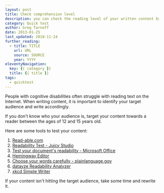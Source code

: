 ```yaml
---
layout: post
title: Check comprehension level
description: you can check the reading level of your written content by using these tools.
category: Quick test
author: Greg Tarnoff
date: 2013-01-25
last_updated: 2018-11-24
further_reading:
  - title: TITLE
    url: URL
    source: SOURCE
    year: YYYY
eleventyNavigation:
  key: {{ category }}
  title: {{ title }}
tags:
  - quicktest
---
```


People with cognitive disabilities often struggle with reading text on the Internet. When writing content, it is important to identify your target audience and write accordingly. 

If you don't know who your audience is, target your content towards a reader between the ages of 12 and 15 years old.

Here are some tools to test your content:

1. [Read-able.com](https://www.webpagefx.com/tools/read-able/)
2. [Readability Test - Juicy Studio](http://juicystudio.com/services/readability.php)
3. [Test your document's readability - Microsoft Office](http://office.microsoft.com/en-us/word-help/test-your-document-s-readability-HP010148506.aspx)
4. [Hemingway Editor](http://www.hemingwayapp.com/)
5. [Choose your words carefully - plainlanguage.gov](https://plainlanguage.gov/guidelines/words/)
6. [datayze Readability Analyzer](https://datayze.com/readability-analyzer.php)
5. [xkcd Simple Writer](https://xkcd.com/simplewriter/)

If your content isn't hitting the target audience, take some time and rewrite it.
